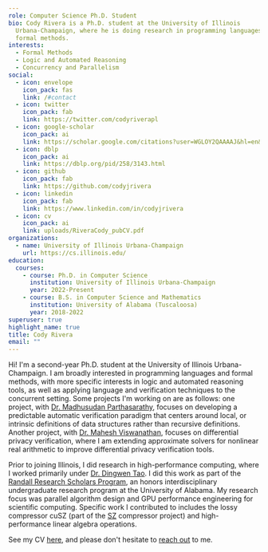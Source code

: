 ```yaml
---
role: Computer Science Ph.D. Student
bio: Cody Rivera is a Ph.D. student at the University of Illinois
  Urbana-Champaign, where he is doing research in programming languages and
  formal methods.
interests:
  - Formal Methods
  - Logic and Automated Reasoning
  - Concurrency and Parallelism
social:
  - icon: envelope
    icon_pack: fas
    link: /#contact
  - icon: twitter
    icon_pack: fab
    link: https://twitter.com/codyriverapl
  - icon: google-scholar
    icon_pack: ai
    link: https://scholar.google.com/citations?user=WGLOY2QAAAAJ&hl=en&oi=ao
  - icon: dblp
    icon_pack: ai
    link: https://dblp.org/pid/258/3143.html
  - icon: github
    icon_pack: fab
    link: https://github.com/codyjrivera
  - icon: linkedin
    icon_pack: fab
    link: https://www.linkedin.com/in/codyjrivera
  - icon: cv
    icon_pack: ai
    link: uploads/RiveraCody_pubCV.pdf
organizations:
  - name: University of Illinois Urbana-Champaign
    url: https://cs.illinois.edu/
education:
  courses:
    - course: Ph.D. in Computer Science
      institution: University of Illinois Urbana-Champaign
      year: 2022-Present
    - course: B.S. in Computer Science and Mathematics
      institution: University of Alabama (Tuscaloosa)
      year: 2018-2022
superuser: true
highlight_name: true
title: Cody Rivera
email: ""
---
```

Hi! I'm a second-year Ph.D. student at the University of Illinois Urbana-Champaign. I am broadly interested in programming languages and formal methods, with more specific interests in logic and automated reasoning tools, as well as applying language and verification techniques to the concurrent setting. Some projects I'm working on are as follows: one project, with [Dr. Madhusudan Parthasarathy](http://madhu.cs.illinois.edu/), focuses on developing a predictable automatic verification paradigm that centers around local, or intrinsic definitions of data structures rather than recursive definitions. Another project, with [Dr. Mahesh Viswanathan](http://vmahesh.cs.illinois.edu/), focuses on differential privacy verification, where I am extending approximate solvers for nonlinear real arithmetic to improve differential privacy verification tools.

Prior to joining Illinois, I did research in high-performance computing, where I worked primarily under [Dr. Dingwen Tao](https://www.dingwentao.com). I did this work as part of the [Randall Research Scholars Program](https://rrsp.ua.edu/), an honors interdisciplinary undergraduate research program at the University of Alabama. My research focus was parallel algorithm design and GPU performance engineering for scientific computing. Specific work I contributed to includes the lossy compressor cuSZ (part of the [SZ](https://szcompressor.org) compressor project) and high-performance linear algebra operations.

See my CV [here](uploads/RiveraCody_pubCV.pdf), and please don't hesitate to [reach out](#contact) to me.
